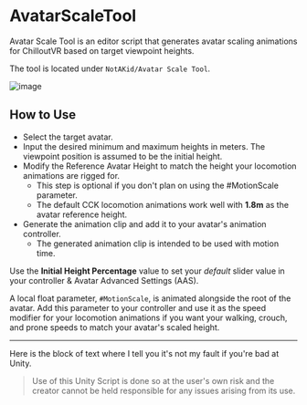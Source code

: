 # AvatarScaleTool

Avatar Scale Tool is an editor script that generates avatar scaling animations for ChilloutVR based on target viewpoint heights. 

The tool is located under `NotAKid/Avatar Scale Tool`.

![image](https://user-images.githubusercontent.com/37721153/226088034-7b518420-7f37-4c14-a8c1-ec02b9104931.png)

## How to Use
* Select the target avatar.
* Input the desired minimum and maximum heights in meters. The viewpoint position is assumed to be the initial height.
* Modify the Reference Avatar Height to match the height your locomotion animations are rigged for. 
  * This step is optional if you don't plan on using the #MotionScale parameter.
  * The default CCK locomotion animations work well with **1.8m** as the avatar reference height.
* Generate the animation clip and add it to your avatar's animation controller.
  * The generated animation clip is intended to be used with motion time.

Use the **Initial Height Percentage** value to set your *default* slider value in your controller & Avatar Advanced Settings (AAS).

A local float parameter, `#MotionScale`, is animated alongside the root of the avatar. Add this parameter to your controller and use it as the speed modifier for your locomotion animations if you want your walking, crouch, and prone speeds to match your avatar's scaled height.
 
---

Here is the block of text where I tell you it's not my fault if you're bad at Unity.

> Use of this Unity Script is done so at the user's own risk and the creator cannot be held responsible for any issues arising from its use.

